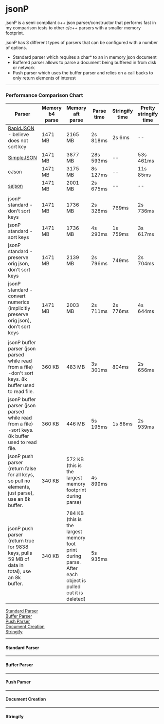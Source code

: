 # jsonP
jsonP is a semi compliant c++ json parser/constructor that performs fast in my comparison tests to other c/c++ parsers with a smaller memory footprint.  

jsonP has 3 different types of parsers that can be configured with a number of options.
- Standard parser which requires a char* to an in memory json document
- Buffered parser allows to parse a document being buffered in from disk or network
- Push parser which uses the buffer parser and relies on a call backs to only return elements of interest  
  
---
### Performance Comparison Chart
| Parser                                                                                                   | Memory b4 parse | Memory aft parse                                                                                             | Parse time | Stringify time | Pretty stringify time | free/delete time |
|----------------------------------------------------------------------------------------------------------|-----------------|--------------------------------------------------------------------------------------------------------------|------------|----------------|-----------------------|------------------|
| [RapidJSON](https://google.com) - believe does not sort key                                              |     1471 MB     |                                                    2165 MB                                                   |  2s 818ms  |     2s 6ms     |           --          |        --        |
| [SimpleJSON](https://google.com)                                                                         |     1471 MB     |                                                    3877 MB                                                   | 28s 593ms  |       --       |       53s 461ms       |     7s 395ms     |
| [cJson](https://google.com)                                                                              |     1471 MB     |                                                    3175 MB                                                   |  8s 127ms  |       --       |        11s 85ms       |       65ms       |
| [sajson](https://google.com)                                                                             |     1471 MB     |                                                    2001 MB                                                   |  2s 675ms  |       --       |           --          |        --        |
|                                                                                                          |                 |                                                                                                              |            |                |                       |                  |
| jsonP standard -don't sort keys                                                                          |     1471 MB     |                                                    1736 MB                                                   |  2s 328ms  |      769ms     |        2s 736ms       |       87ms       |
| jsonP standard -sort keys                                                                                |     1471 MB     |                                                    1736 MB                                                   |  4s 293ms  |    1s 759ms    |        3s 617ms       |       77ms       |
| jsonP standard -preserve orig json, don't sort keys                                                      |     1471 MB     |                                                    2139 MB                                                   |  2s 796ms  |      749ms     |        2s 704ms       |       40ms       |
| jsonP standard -convert numerics (implicitly preserve orig json), don't sort keys                        |     1471 MB     |                                                    2003 MB                                                   |  2s 711ms  |    2s 776ms    |        4s 644ms       |       28 ms      |
|                                                                                                          |                 |                                                                                                              |            |                |                       |                  |
| jsonP buffer parser (json parsed while read from a file) -don't sort keys.  8k buffer used to read file. |      360 KB     |                                                    483 MB                                                    |  3s 301ms  |      804ms     |        2s 656ms       |                  |
| jsonP buffer parser (json parsed while read from a file) -sort keys. 8k buffer used to read file.        |      360 KB     |                                                    446 MB                                                    |  5s 195ms  |     1s 88ms    |        2s 939ms       |                  |
| jsonP push parser (return false for all keys, so pull no elements, just parse), use an 8k buffer.        |      340 KB     |                          572 KB (this is the largest memory footprint during parse)                          |  4s 899ms  |                |                       |                  |
| jsonP push parser (return true for 9838 keys, pulls 59 MB of data in total), use an 8k buffer.           |      340 KB     | 784 KB  (this is the largest memory foot print during parse. After each object is pulled out it is deleted)  |  5s 935ms  |                |                       |                  |  

[Standard Parser](#standard-parser)  
[Buffer Parser](#buffer-parser)  
[Push Parser](#push-parser)  
[Document Creation](#document-creation)   
[Stringify](#stringify)


---
#### Standard Parser

---
#### Buffer Parser

---
#### Push Parser

---
#### Document Creation

---
#### Stringify


